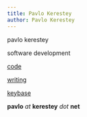 ```yaml
---
title: Pavlo Kerestey
author: Pavlo Kerestey
---
```


pavlo kerestey

software development

[code](https://github.com/ptek)

[writing](/writing.html)

[keybase](https://keybase.io/pavlo)

**pavlo** _at_ **kerestey** _dot_ **net**
